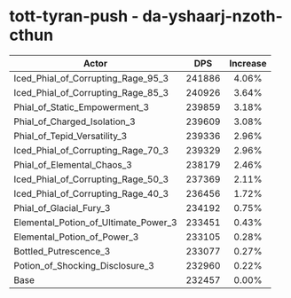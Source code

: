 # tott-tyran-push - da-yshaarj-nzoth-cthun
| Actor | DPS | Increase |
|---|:---:|:---:|
|Iced_Phial_of_Corrupting_Rage_95_3|241886|4.06%|
|Iced_Phial_of_Corrupting_Rage_85_3|240926|3.64%|
|Phial_of_Static_Empowerment_3|239859|3.18%|
|Phial_of_Charged_Isolation_3|239609|3.08%|
|Phial_of_Tepid_Versatility_3|239336|2.96%|
|Iced_Phial_of_Corrupting_Rage_70_3|239329|2.96%|
|Phial_of_Elemental_Chaos_3|238179|2.46%|
|Iced_Phial_of_Corrupting_Rage_50_3|237369|2.11%|
|Iced_Phial_of_Corrupting_Rage_40_3|236456|1.72%|
|Phial_of_Glacial_Fury_3|234192|0.75%|
|Elemental_Potion_of_Ultimate_Power_3|233451|0.43%|
|Elemental_Potion_of_Power_3|233105|0.28%|
|Bottled_Putrescence_3|233077|0.27%|
|Potion_of_Shocking_Disclosure_3|232960|0.22%|
|Base|232457|0.00%|
